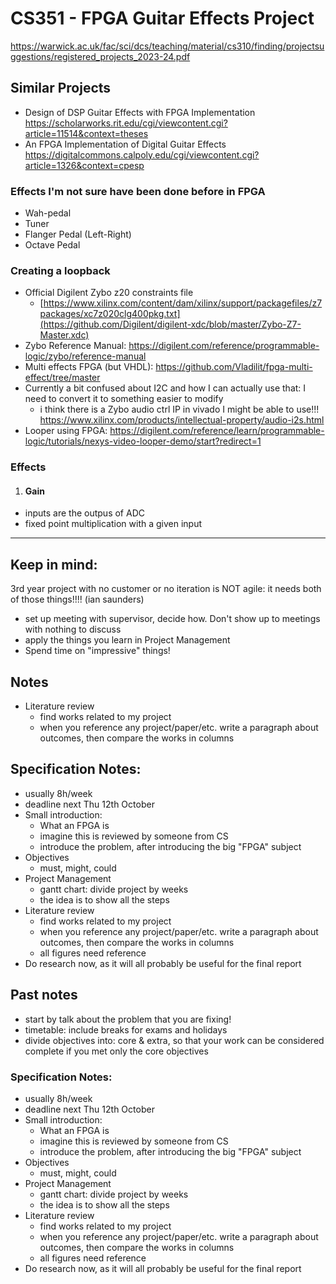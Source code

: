 # CS351 - FPGA Guitar Effects Project
https://warwick.ac.uk/fac/sci/dcs/teaching/material/cs310/finding/projectsuggestions/registered_projects_2023-24.pdf

## Similar Projects
 * Design of DSP Guitar Effects with FPGA Implementation
https://scholarworks.rit.edu/cgi/viewcontent.cgi?article=11514&context=theses
 * An FPGA Implementation of Digital Guitar Effects
https://digitalcommons.calpoly.edu/cgi/viewcontent.cgi?article=1326&context=cpesp

### Effects I'm not sure have been done before in FPGA
 * Wah-pedal
 * Tuner
 * Flanger Pedal (Left-Right)
 * Octave Pedal

### Creating a loopback
- Official Digilent Zybo z20 constraints file 
  * [https://www.xilinx.com/content/dam/xilinx/support/packagefiles/z7packages/xc7z020clg400pkg.txt](https://github.com/Digilent/digilent-xdc/blob/master/Zybo-Z7-Master.xdc)
- Zybo Reference Manual: https://digilent.com/reference/programmable-logic/zybo/reference-manual
- Multi effects FPGA (but VHDL): https://github.com/Vladilit/fpga-multi-effect/tree/master
- Currently a bit confused about I2C and how I can actually use that: I need to convert it to something easier to modify
   * i think there is a Zybo audio ctrl IP in vivado I might be able to use!!! https://www.xilinx.com/products/intellectual-property/audio-i2s.html
- Looper using FPGA: https://digilent.com/reference/learn/programmable-logic/tutorials/nexys-video-looper-demo/start?redirect=1

### Effects
1. #### Gain
- inputs are the outpus of ADC
- fixed point multiplication with a given input


----

## Keep in mind:
3rd year project with no customer or no iteration is NOT agile: it needs both of those things!!!! (ian saunders)
  * set up meeting with supervisor, decide how. Don't show up to meetings with nothing to discuss
  * apply the things you learn in Project Management
  * Spend time on "impressive" things!

## Notes
* Literature review
  - find works related to my project
  - when you reference any project/paper/etc. write a paragraph about outcomes, then compare the works in columns
 
## Specification Notes:
  * usually 8h/week
  * deadline next Thu 12th October
* Small introduction:
  - What an FPGA is
  - imagine this is reviewed by someone from CS
  - introduce the problem, after introducing the big "FPGA" subject
* Objectives
  - must, might, could
* Project Management
  - gantt chart: divide project by weeks
  - the idea is to show all the steps
* Literature review
  - find works related to my project
  - when you reference any project/paper/etc. write a paragraph about outcomes, then compare the works in columns
  - all figures need reference
* Do research now, as it will all probably be useful for the final report

## Past notes
  * start by talk about the problem that you are fixing!
  * timetable: include breaks for exams and holidays
  * divide objectives into: core & extra, so that your work can be considered complete if you met only the core objectives
### Specification Notes:
  * usually 8h/week
  * deadline next Thu 12th October
* Small introduction:
  - What an FPGA is
  - imagine this is reviewed by someone from CS
  - introduce the problem, after introducing the big "FPGA" subject
* Objectives
  - must, might, could
* Project Management
  - gantt chart: divide project by weeks
  - the idea is to show all the steps
* Literature review
  - find works related to my project
  - when you reference any project/paper/etc. write a paragraph about outcomes, then compare the works in columns
  - all figures need reference
* Do research now, as it will all probably be useful for the final report
